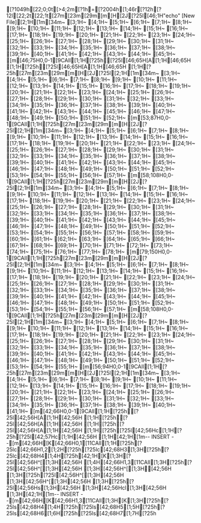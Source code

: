 [?1049h[22;0;0t[>4;2m[?1h=[?2004h[1;46r[?12h[?12l[22;2t[22;1t[27m[23m[29m[m[H[2J[?25l[46;1H"echo" [New File][2;1H[1m[34m~                                                                                           [3;1H~                                                                                           [4;1H~                                                                                           [5;1H~                                                                                           [6;1H~                                                                                           [7;1H~                                                                                           [8;1H~                                                                                           [9;1H~                                                                                           [10;1H~                                                                                           [11;1H~                                                                                           [12;1H~                                                                                           [13;1H~                                                                                           [14;1H~                                                                                           [15;1H~                                                                                           [16;1H~                                                                                           [17;1H~                                                                                           [18;1H~                                                                                           [19;1H~                                                                                           [20;1H~                                                                                           [21;1H~                                                                                           [22;1H~                                                                                           [23;1H~                                                                                           [24;1H~                                                                                           [25;1H~                                                                                           [26;1H~                                                                                           [27;1H~                                                                                           [28;1H~                                                                                           [29;1H~                                                                                           [30;1H~                                                                                           [31;1H~                                                                                           [32;1H~                                                                                           [33;1H~                                                                                           [34;1H~                                                                                           [35;1H~                                                                                           [36;1H~                                                                                           [37;1H~                                                                                           [38;1H~                                                                                           [39;1H~                                                                                           [40;1H~                                                                                           [41;1H~                                                                                           [42;1H~                                                                                           [43;1H~                                                                                           [44;1H~                                                                                           [45;1H~                                                                                           [m[46;75H0,0-1[9CAll[1;1H[?25h[?25l[46;65H[A[1;1H[46;65H  [1;1H[?25h[?25l[46;65H[A[1;1H[46;65H  [1;1H[?25h[27m[23m[29m[m[H[2J[?25l[2;1H[1m[34m~                                                                                                       [3;1H~                                                                                                       [4;1H~                                                                                                       [5;1H~                                                                                                       [6;1H~                                                                                                       [7;1H~                                                                                                       [8;1H~                                                                                                       [9;1H~                                                                                                       [10;1H~                                                                                                       [11;1H~                                                                                                       [12;1H~                                                                                                       [13;1H~                                                                                                       [14;1H~                                                                                                       [15;1H~                                                                                                       [16;1H~                                                                                                       [17;1H~                                                                                                       [18;1H~                                                                                                       [19;1H~                                                                                                       [20;1H~                                                                                                       [21;1H~                                                                                                       [22;1H~                                                                                                       [23;1H~                                                                                                       [24;1H~                                                                                                       [25;1H~                                                                                                       [26;1H~                                                                                                       [27;1H~                                                                                                       [28;1H~                                                                                                       [29;1H~                                                                                                       [30;1H~                                                                                                       [31;1H~                                                                                                       [32;1H~                                                                                                       [33;1H~                                                                                                       [34;1H~                                                                                                       [35;1H~                                                                                                       [36;1H~                                                                                                       [37;1H~                                                                                                       [38;1H~                                                                                                       [39;1H~                                                                                                       [40;1H~                                                                                                       [41;1H~                                                                                                       [42;1H~                                                                                                       [43;1H~                                                                                                       [44;1H~                                                                                                       [45;1H~                                                                                                       [46;1H~                                                                                                       [47;1H~                                                                                                       [48;1H~                                                                                                       [49;1H~                                                                                                       [50;1H~                                                                                                       [51;1H~                                                                                                       [52;1H~                                                                                                       [m[53;87H0,0-1[9CAll[1;1H[?25h[27m[23m[29m[m[H[2J[?25l[2;1H[1m[34m~                                                                                                                            [3;1H~                                                                                                                            [4;1H~                                                                                                                            [5;1H~                                                                                                                            [6;1H~                                                                                                                            [7;1H~                                                                                                                            [8;1H~                                                                                                                            [9;1H~                                                                                                                            [10;1H~                                                                                                                            [11;1H~                                                                                                                            [12;1H~                                                                                                                            [13;1H~                                                                                                                            [14;1H~                                                                                                                            [15;1H~                                                                                                                            [16;1H~                                                                                                                            [17;1H~                                                                                                                            [18;1H~                                                                                                                            [19;1H~                                                                                                                            [20;1H~                                                                                                                            [21;1H~                                                                                                                            [22;1H~                                                                                                                            [23;1H~                                                                                                                            [24;1H~                                                                                                                            [25;1H~                                                                                                                            [26;1H~                                                                                                                            [27;1H~                                                                                                                            [28;1H~                                                                                                                            [29;1H~                                                                                                                            [30;1H~                                                                                                                            [31;1H~                                                                                                                            [32;1H~                                                                                                                            [33;1H~                                                                                                                            [34;1H~                                                                                                                            [35;1H~                                                                                                                            [36;1H~                                                                                                                            [37;1H~                                                                                                                            [38;1H~                                                                                                                            [39;1H~                                                                                                                            [40;1H~                                                                                                                            [41;1H~                                                                                                                            [42;1H~                                                                                                                            [43;1H~                                                                                                                            [44;1H~                                                                                                                            [45;1H~                                                                                                                            [46;1H~                                                                                                                            [47;1H~                                                                                                                            [48;1H~                                                                                                                            [49;1H~                                                                                                                            [50;1H~                                                                                                                            [51;1H~                                                                                                                            [52;1H~                                                                                                                            [53;1H~                                                                                                                            [54;1H~                                                                                                                            [55;1H~                                                                                                                            [56;1H~                                                                                                                            [57;1H~                                                                                                                            [m[58;108H0,0-1[9CAll[1;1H[?25h[27m[23m[29m[m[H[2J[?25l[2;1H[1m[34m~                                                                                                                                                                      [3;1H~                                                                                                                                                                      [4;1H~                                                                                                                                                                      [5;1H~                                                                                                                                                                      [6;1H~                                                                                                                                                                      [7;1H~                                                                                                                                                                      [8;1H~                                                                                                                                                                      [9;1H~                                                                                                                                                                      [10;1H~                                                                                                                                                                      [11;1H~                                                                                                                                                                      [12;1H~                                                                                                                                                                      [13;1H~                                                                                                                                                                      [14;1H~                                                                                                                                                                      [15;1H~                                                                                                                                                                      [16;1H~                                                                                                                                                                      [17;1H~                                                                                                                                                                      [18;1H~                                                                                                                                                                      [19;1H~                                                                                                                                                                      [20;1H~                                                                                                                                                                      [21;1H~                                                                                                                                                                      [22;1H~                                                                                                                                                                      [23;1H~                                                                                                                                                                      [24;1H~                                                                                                                                                                      [25;1H~                                                                                                                                                                      [26;1H~                                                                                                                                                                      [27;1H~                                                                                                                                                                      [28;1H~                                                                                                                                                                      [29;1H~                                                                                                                                                                      [30;1H~                                                                                                                                                                      [31;1H~                                                                                                                                                                      [32;1H~                                                                                                                                                                      [33;1H~                                                                                                                                                                      [34;1H~                                                                                                                                                                      [35;1H~                                                                                                                                                                      [36;1H~                                                                                                                                                                      [37;1H~                                                                                                                                                                      [38;1H~                                                                                                                                                                      [39;1H~                                                                                                                                                                      [40;1H~                                                                                                                                                                      [41;1H~                                                                                                                                                                      [42;1H~                                                                                                                                                                      [43;1H~                                                                                                                                                                      [44;1H~                                                                                                                                                                      [45;1H~                                                                                                                                                                      [46;1H~                                                                                                                                                                      [47;1H~                                                                                                                                                                      [48;1H~                                                                                                                                                                      [49;1H~                                                                                                                                                                      [50;1H~                                                                                                                                                                      [51;1H~                                                                                                                                                                      [52;1H~                                                                                                                                                                      [53;1H~                                                                                                                                                                      [54;1H~                                                                                                                                                                      [55;1H~                                                                                                                                                                      [56;1H~                                                                                                                                                                      [57;1H~                                                                                                                                                                      [58;1H~                                                                                                                                                                      [59;1H~                                                                                                                                                                      [60;1H~                                                                                                                                                                      [61;1H~                                                                                                                                                                      [62;1H~                                                                                                                                                                      [63;1H~                                                                                                                                                                      [64;1H~                                                                                                                                                                      [65;1H~                                                                                                                                                                      [66;1H~                                                                                                                                                                      [67;1H~                                                                                                                                                                      [68;1H~                                                                                                                                                                      [69;1H~                                                                                                                                                                      [70;1H~                                                                                                                                                                      [71;1H~                                                                                                                                                                      [72;1H~                                                                                                                                                                      [73;1H~                                                                                                                                                                      [74;1H~                                                                                                                                                                      [75;1H~                                                                                                                                                                      [76;1H~                                                                                                                                                                      [77;1H~                                                                                                                                                                      [78;1H~                                                                                                                                                                      [m[79;150H0,0-1[9CAll[1;1H[?25h[27m[23m[29m[m[H[2J[?25l[2;1H[1m[34m~                                                                                                                            [3;1H~                                                                                                                            [4;1H~                                                                                                                            [5;1H~                                                                                                                            [6;1H~                                                                                                                            [7;1H~                                                                                                                            [8;1H~                                                                                                                            [9;1H~                                                                                                                            [10;1H~                                                                                                                            [11;1H~                                                                                                                            [12;1H~                                                                                                                            [13;1H~                                                                                                                            [14;1H~                                                                                                                            [15;1H~                                                                                                                            [16;1H~                                                                                                                            [17;1H~                                                                                                                            [18;1H~                                                                                                                            [19;1H~                                                                                                                            [20;1H~                                                                                                                            [21;1H~                                                                                                                            [22;1H~                                                                                                                            [23;1H~                                                                                                                            [24;1H~                                                                                                                            [25;1H~                                                                                                                            [26;1H~                                                                                                                            [27;1H~                                                                                                                            [28;1H~                                                                                                                            [29;1H~                                                                                                                            [30;1H~                                                                                                                            [31;1H~                                                                                                                            [32;1H~                                                                                                                            [33;1H~                                                                                                                            [34;1H~                                                                                                                            [35;1H~                                                                                                                            [36;1H~                                                                                                                            [37;1H~                                                                                                                            [38;1H~                                                                                                                            [39;1H~                                                                                                                            [40;1H~                                                                                                                            [41;1H~                                                                                                                            [42;1H~                                                                                                                            [43;1H~                                                                                                                            [44;1H~                                                                                                                            [45;1H~                                                                                                                            [46;1H~                                                                                                                            [47;1H~                                                                                                                            [48;1H~                                                                                                                            [49;1H~                                                                                                                            [50;1H~                                                                                                                            [51;1H~                                                                                                                            [52;1H~                                                                                                                            [53;1H~                                                                                                                            [54;1H~                                                                                                                            [55;1H~                                                                                                                            [56;1H~                                                                                                                            [57;1H~                                                                                                                            [m[58;108H0,0-1[9CAll[1;1H[?25h[27m[23m[29m[m[H[2J[?25l[2;1H[1m[34m~                                                                                                              [3;1H~                                                                                                              [4;1H~                                                                                                              [5;1H~                                                                                                              [6;1H~                                                                                                              [7;1H~                                                                                                              [8;1H~                                                                                                              [9;1H~                                                                                                              [10;1H~                                                                                                              [11;1H~                                                                                                              [12;1H~                                                                                                              [13;1H~                                                                                                              [14;1H~                                                                                                              [15;1H~                                                                                                              [16;1H~                                                                                                              [17;1H~                                                                                                              [18;1H~                                                                                                              [19;1H~                                                                                                              [20;1H~                                                                                                              [21;1H~                                                                                                              [22;1H~                                                                                                              [23;1H~                                                                                                              [24;1H~                                                                                                              [25;1H~                                                                                                              [26;1H~                                                                                                              [27;1H~                                                                                                              [28;1H~                                                                                                              [29;1H~                                                                                                              [30;1H~                                                                                                              [31;1H~                                                                                                              [32;1H~                                                                                                              [33;1H~                                                                                                              [34;1H~                                                                                                              [35;1H~                                                                                                              [36;1H~                                                                                                              [37;1H~                                                                                                              [38;1H~                                                                                                              [39;1H~                                                                                                              [40;1H~                                                                                                              [41;1H~                                                                                                              [42;1H~                                                                                                              [43;1H~                                                                                                              [44;1H~                                                                                                              [45;1H~                                                                                                              [46;1H~                                                                                                              [47;1H~                                                                                                              [48;1H~                                                                                                              [49;1H~                                                                                                              [50;1H~                                                                                                              [51;1H~                                                                                                              [52;1H~                                                                                                              [53;1H~                                                                                                              [54;1H~                                                                                                              [55;1H~                                                                                                              [m[56;94H0,0-1[9CAll[1;1H[?25h[27m[23m[29m[m[H[2J[?25l[2;1H[1m[34m~                                                                                  [3;1H~                                                                                  [4;1H~                                                                                  [5;1H~                                                                                  [6;1H~                                                                                  [7;1H~                                                                                  [8;1H~                                                                                  [9;1H~                                                                                  [10;1H~                                                                                  [11;1H~                                                                                  [12;1H~                                                                                  [13;1H~                                                                                  [14;1H~                                                                                  [15;1H~                                                                                  [16;1H~                                                                                  [17;1H~                                                                                  [18;1H~                                                                                  [19;1H~                                                                                  [20;1H~                                                                                  [21;1H~                                                                                  [22;1H~                                                                                  [23;1H~                                                                                  [24;1H~                                                                                  [25;1H~                                                                                  [26;1H~                                                                                  [27;1H~                                                                                  [28;1H~                                                                                  [29;1H~                                                                                  [30;1H~                                                                                  [31;1H~                                                                                  [32;1H~                                                                                  [33;1H~                                                                                  [34;1H~                                                                                  [35;1H~                                                                                  [36;1H~                                                                                  [37;1H~                                                                                  [38;1H~                                                                                  [39;1H~                                                                                  [40;1H~                                                                                  [41;1H~                                                                                  [m[42;66H0,0-1[9CAll[1;1H[?25h[?25l[42;56H[A[1;1H[42;56H  [1;1H[?25h[?25l[42;56H[A[1;1H[42;56H  [1;1H[?25h[?25l[42;56H[A[1;1H[42;56H  [1;1H[?25h[?25l[42;56Hc[1;1H[?25h[?25l[42;57Hc[1;1H[42;56H  [1;1H[42;1H[1m-- INSERT --[m[42;66H[K[42;66H0,1[11CAll[1;1H[?25h[?25lc[42;66H1,2[1;2H[?25h[?25lc[42;68H3[1;3H[?25h[?25lc[42;68H4[1;4H[?25h[42;1H[K[1;3H[?25l[42;56H^[[1;3H[42;56H  [1;4H[42;66H1,3[11CAll[1;3H[?25h[?25l[42;56H^[[1;3H[42;56H  [1;3H[42;56H^[[1;3H[42;56H  [1;3H[?25h[?25l[42;56H^[[1;3H[42;56H  [1;3H[42;56H^[[1;3H[42;56H  [1;3H[?25h[?25l[42;56Hs[1;3H[42;56H [1;3H[42;56Hcl[1;3H[42;56H  [1;3H[42;1H[1m-- INSERT --[m[42;66H[K[42;66H1,3[11CAll[1;3H[K[1;3H[?25h[?25ls[42;68H4[1;4H[?25h[?25ls[42;68H5[1;5H[?25h[?25ls[42;68H6[1;6H[?25h[?25ls[42;68H7[1;7H[?25h